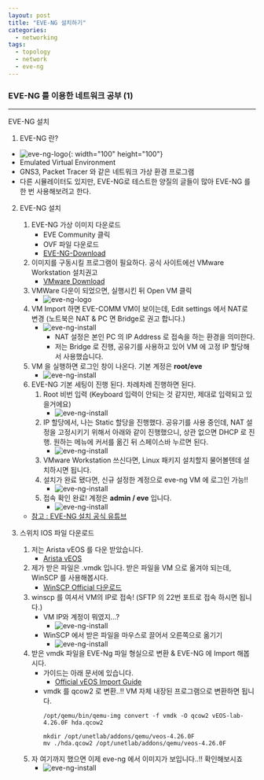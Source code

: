 ```yaml
---
layout: post
title: "EVE-NG 설치하기"
categories:
  - networking
tags:
  - topology
  - network
  - eve-ng
---
```


### EVE-NG 를 이용한 네트워크 공부 (1)

-----
EVE-NG 설치

1. EVE-NG 란?
  - ![eve-ng-logo](/image/eve-ng/eve-ng-logo.PNG){: width="100" height="100"}
  - Emulated Virtual Environment
  - GNS3, Packet Tracer 와 같은 네트워크 가상 환경 프로그램
  - 다른 시뮬레이터도 있지만, EVE-NG로 테스트한 양질의 글들이 많아 EVE-NG 를 한 번 사용해보려고 한다.

2. EVE-NG 설치  
    1. EVE-NG 가상 이미지 다운로드
        - EVE Community 클릭
        - OVF 파일 다운로드
        - [EVE-NG-Download](https://www.eve-ng.net/index.php/download/)
    2. 이미지를 구동시킬 프로그램이 필요하다. 공식 사이트에선 VMware Workstation 설치권고
        - [VMware Download](https://my.vmware.com/en/web/vmware/downloads/info/slug/desktop_end_user_computing/vmware_workstation_player/16_0)
    3. VMWare 다운이 되었으면, 실행시킨 뒤 Open VM 클릭
        - ![eve-ng-logo](/image/eve-ng/eve-install-00.PNG)
    4. VM Import 하면 EVE-COMM VM이 보이는데, Edit settings 에서 NAT로 변경 (노트북은 NAT & PC 면 Bridge로 권고 합니다.)
        - ![eve-ng-install](/image/eve-ng/eve-install-00_01.PNG)
            - NAT 설정은 본인 PC 의 IP Address 로 접속을 하는 환경을 의미한다.
            - 저는 Bridge 로 진행, 공유기를 사용하고 있어 VM 에 고정 IP 할당해서 사용했습니다.
    5. VM 을 실행하면 로그인 창이 나온다. 기본 계정은 **root/eve**
        - ![eve-ng-install](/image/eve-ng/eve-install-01.PNG)
    6. EVE-NG 기본 세팅이 진행 된다. 차례차례 진행하면 된다.
        1. Root 비번 입력 (Keyboard 입력이 안되는 것 같지만, 제대로 입력되고 있을거에요)
            - ![eve-ng-install](/image/eve-ng/eve-install-02.PNG)
        2. IP 할당에서, 나는 Static 할당을 진행했다. 공유기를 사용 중인데, NAT 설정을 고정시키기 위해서 아래와 같이 진행했으니, 상관 없으면 DHCP 로 진행. 원하는 메뉴에 커서를 옮긴 뒤 스페이스바 누르면 된다.
            - ![eve-ng-install](/image/eve-ng/eve-install-03.PNG)
        3. VMware Workstation 쓰신다면, Linux 패키지 설치할지 물어볼텐데 설치하시면 됩니다.
        4. 설치가 완료 됐다면, 신규 설정한 계정으로 eve-ng VM 에 로그인 가능!!
            - ![eve-ng-install](/image/eve-ng/eve-install-05.PNG)
        5. 접속 확인 완료! 계정은 **admin / eve** 입니다.
            - ![eve-ng-install](/image/eve-ng/eve-install-06.PNG)
    - [참고 : EVE-NG 설치 공식 유튜브](https://www.youtube.com/watch?v=FDbgTlr-tnw)  

3. 스위치 IOS 파일 다운로드
    1. 저는 Arista vEOS 를 다운 받았습니다.
        - [Arista vEOS](https://www.arista.com/en/support/software-download)
    2. 제가 받은 파일은 .vmdk 입니다. 받은 파일을 VM 으로 옮겨야 되는데, WinSCP 를 사용해봅시다.
        - [WinSCP Official 다운로드](https://winscp.net/eng/download.php)
    3. winscp 를 여셔서 VM의 IP로 접속! (SFTP 의 22번 포트로 접속 하시면 됩니다.)
        - VM IP와 계정이 뭐였지...?
            - ![eve-ng-install](/image/eve-ng/eve-install-07.PNG)
        - WinSCP 에서 받은 파일을 마우스로 끌어서 오른쪽으로 옮기기
            - ![eve-ng-install](/image/eve-ng/eve-install-08.PNG)
    4. 받은 vmdk 파일을 EVE-Ng 파일 형실으로 변환 & EVE-NG 에 Import 해봅시다.
        - 가이드는 아래 문서에 있습니다.
            - [Official vEOS Import Guide](https://www.eve-ng.net/index.php/documentation/howtos/howto-add-arista-veos/)
        - vmdk 를 qcow2 로 변환..!! VM 자체 내장된 프로그램으로 변환하면 됩니다.
            ```
            /opt/qemu/bin/qemu-img convert -f vmdk -O qcow2 vEOS-lab-4.26.0F hda.qcow2
            
            mkdir /opt/unetlab/addons/qemu/veos-4.26.0F
            mv ./hda.qcow2 /opt/unetlab/addons/qemu/veos-4.26.0F
            ```
    5. 자 여기까지 했으면 이제 eve-ng 에서 이미지가 보입니다..!! 확인해보시죠
        - ![eve-ng-install](/image/eve-ng/eve-install-09.PNG)


